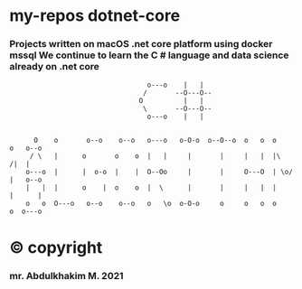 # my-repos dotnet-core
### Projects written on macOS .net core platform using docker mssql We continue to learn the C # language and data science already on .net core


                                      o---o    |   |                                 
                                     /       --O---O--                               
                                    O          |   |                                 
                                     \       --O---O--                               
                                      o---o    |   |                                 


          O    o       o--o    o--o   o---o   o-O-o  o--O--o  o   o  o     o   o--o 
         / \   |      o       o    o  |   |     |       |     |   |  |\   /|  |     
        o---o  |      |  o-o  |    |  O--Oo     |       |     O---O  | \o/ |   o--o 
        |   |  |      o    |  o    o  |  \      |       |     |   |  |     |      | 
        o   o  O---o   o--o    o--o   o   \o  o-O-o     o     o   o  o     o  o---o 

# © copyright
### mr. Abdulkhakim M. 2021
